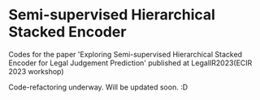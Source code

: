 # Semi-supervised Hierarchical Stacked Encoder
Codes for the paper 'Exploring Semi-supervised Hierarchical Stacked Encoder for Legal Judgement Prediction' published at LegalIR2023(ECIR 2023 workshop)

Code-refactoring underway. Will be updated soon. :D
